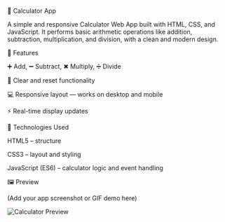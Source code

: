 🧮 Calculator App

A simple and responsive Calculator Web App built with HTML, CSS, and JavaScript.
It performs basic arithmetic operations like addition, subtraction, multiplication, and division, with a clean and modern design.

🚀 Features

➕ Add, ➖ Subtract, ✖ Multiply, ➗ Divide

🧹 Clear and reset functionality

💻 Responsive layout — works on desktop and mobile

⚡ Real-time display updates

🧰 Technologies Used

HTML5 – structure

CSS3 – layout and styling

JavaScript (ES6) – calculator logic and event handling

🖼️ Preview

(Add your app screenshot or GIF demo here)

![Calculator Preview](Calculator_App.PNG)
